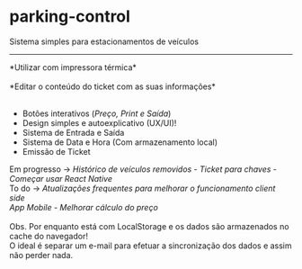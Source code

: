 # parking-control

Sistema simples para estacionamentos de veículos <br>
<hr>
*Utilizar com impressora térmica* <br><br>
*Editar o conteúdo do ticket com as suas informações* <br><br>

- Botões interativos (*Preço, Print e Saída*)
- Design simples e autoexplicativo (UX/UI)!
- Sistema de Entrada e Saída
- Sistema de Data e Hora (Com armazenamento local)
- Emissão de Ticket

Em progresso -> *Histórico de veículos removidos - Ticket para chaves* - *Começar usar React Native* <br>
To do -> *Atualizações frequentes para melhorar o funcionamento client side <br> App Mobile - Melhorar cálculo do preço* <br><br>
Obs. Por enquanto está com LocalStorage e os dados são armazenados no cache do navegador! <br> O ideal é separar um e-mail para efetuar a sincronização dos dados e assim não perder nada.
